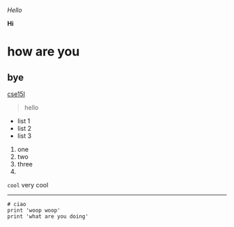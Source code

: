 *Hello*

**Hi**

# how are you

## bye

[cse15l](https://ucsd-cse15l-s23.github.io/week/week1/)

> hello

* list 1
* list 2
* list 3

1. one
2. two
3. three
4. 

`cool` very cool

---

```
# ciao
print 'woop woop'
print 'what are you doing'
```
